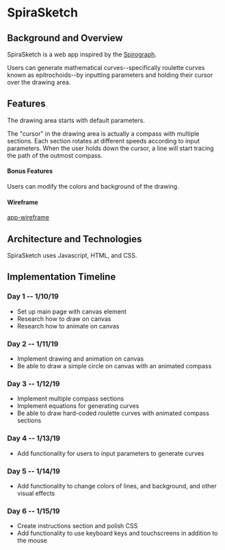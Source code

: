 # SpiraSketch
## Background and Overview
SpiraSketch is a web app inspired by the [Spirograph](https://en.wikipedia.org/wiki/Spirograph).

Users can generate mathematical curves--specifically roulette curves known as epitrochoids--by inputting parameters and holding their cursor over the drawing area. 

## Features
The drawing area starts with default parameters. 

The "cursor" in the drawing area is actually a compass with multiple sections. Each section rotates at different speeds according to input parameters. When the user holds down the cursor, a line will start tracing the path of the outmost compass. 

#### Bonus Features
Users can modify the colors and background of the drawing. 

#### Wireframe 
[app-wireframe](./images/spirasketch-wireframe.png)

## Architecture and Technologies
SpiraSketch uses Javascript, HTML, and CSS. 

## Implementation Timeline

### Day 1 -- 1/10/19 
  * Set up main page with canvas element 
  * Research how to draw on canvas 
  * Research how to animate on canvas

### Day 2 -- 1/11/19 
  * Implement drawing and animation on canvas
  * Be able to draw a simple circle on canvas with an animated compass

### Day 3 -- 1/12/19 
  * Implement multiple compass sections 
  * Implement equations for generating curves 
  * Be able to draw hard-coded roulette curves with animated compass sections

### Day 4 -- 1/13/19 
  * Add functionality for users to input parameters to generate curves

### Day 5 -- 1/14/19 
  * Add functionality to change colors of lines, and background, and other visual effects 

### Day 6 -- 1/15/19 
  * Create instructions section and polish CSS 
  * Add functionality to use keyboard keys and touchscreens in addition to the mouse